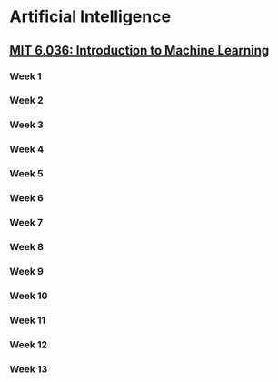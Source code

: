 # Artificial Intelligence

## [MIT 6.036: Introduction to Machine Learning](https://openlearninglibrary.mit.edu/courses/course-v1:MITx+6.036+1T2019/about)
### Week 1
### Week 2
### Week 3
### Week 4
### Week 5
### Week 6
### Week 7
### Week 8
### Week 9
### Week 10
### Week 11
### Week 12
### Week 13
